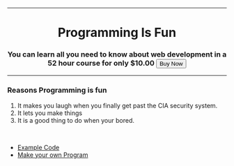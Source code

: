 
<html>
  <head>
    <meta charset="utf-8">
    <title>💻I love Programming</title>
  </head>
    <hr>
  <body>
    <center>
    <h1>Programming Is Fun</h1>
    <h3>You can learn all you need to know about web development in a 52 hour course for only $10.00 <button onclick="window.location.href='https://www.udemy.com/course/the-complete-web-development-bootcamp/'">Buy Now</button>
    <hr>
  </center>
    <h3>Reasons Programming is fun</h3>
    <ol>
      <li>It makes you laugh when you finally get past the CIA security system. </li>
      <li>It lets you make things</li>
      <li>It is a good thing to do when your bored. </li>
    </ol>
    <br>
    <ul>
      <li><a href="Example Puns.html">Example Code</a></li>
      <li><a href="Make your own Pun.html">Make your own Program</a></li>
    </ul>
  </body>
</html>
